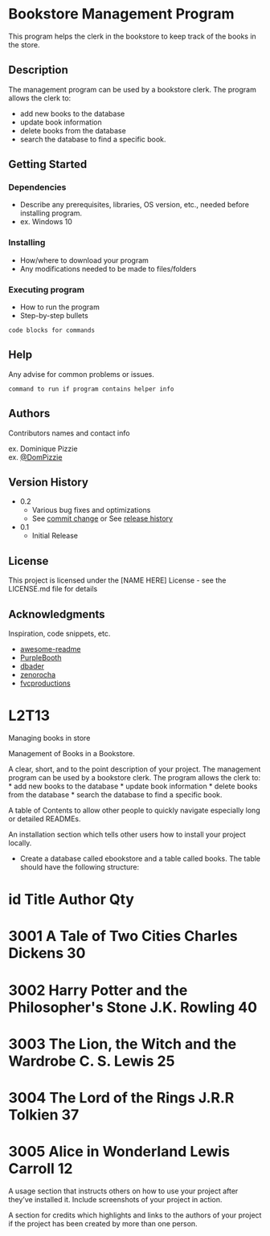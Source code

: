 # Bookstore Management Program

This program helps the clerk in the bookstore to keep track of the books in the store.

## Description

The management program can be used by a bookstore clerk. The program allows the clerk to:
* add new books to the database
* update book information
* delete books from the database
* search the database to find a specific book.

## Getting Started

### Dependencies

* Describe any prerequisites, libraries, OS version, etc., needed before installing program.
* ex. Windows 10

### Installing

* How/where to download your program
* Any modifications needed to be made to files/folders

### Executing program

* How to run the program
* Step-by-step bullets
```
code blocks for commands
```

## Help

Any advise for common problems or issues.
```
command to run if program contains helper info
```

## Authors

Contributors names and contact info

ex. Dominique Pizzie  
ex. [@DomPizzie](https://twitter.com/dompizzie)

## Version History

* 0.2
    * Various bug fixes and optimizations
    * See [commit change]() or See [release history]()
* 0.1
    * Initial Release

## License

This project is licensed under the [NAME HERE] License - see the LICENSE.md file for details

## Acknowledgments

Inspiration, code snippets, etc.
* [awesome-readme](https://github.com/matiassingers/awesome-readme)
* [PurpleBooth](https://gist.github.com/PurpleBooth/109311bb0361f32d87a2)
* [dbader](https://github.com/dbader/readme-template)
* [zenorocha](https://gist.github.com/zenorocha/4526327)
* [fvcproductions](https://gist.github.com/fvcproductions/1bfc2d4aecb01a834b46)


# L2T13
Managing books in store

Management of Books in a Bookstore.

A clear, short, and to the point description of your project. 
  The management program can be used by a bookstore clerk. 
    The program allows the clerk to:
      * add new books to the database
      * update book information
      * delete books from the database
      * search the database to find a specific book.
          
A table of Contents to allow other people to quickly navigate especially long or detailed READMEs.

An installation section which tells other users how to install your project locally.
  - Create a database called ebookstore and a table called books. The table should have the following structure:
#   id      Title                                       Author              Qty
#   3001    A Tale of Two Cities                        Charles Dickens     30
#   3002    Harry Potter and the Philosopher's Stone    J.K. Rowling        40
#   3003    The Lion, the Witch and the Wardrobe        C. S. Lewis         25
#   3004    The Lord of the Rings                       J.R.R Tolkien       37
#   3005    Alice in Wonderland                         Lewis Carroll       12

A usage section that instructs others on how to use your project after they’ve installed it. 
          Include screenshots of your project in action.
          
A section for credits which highlights and links to the authors of your project if the project has been created by more than one person.
